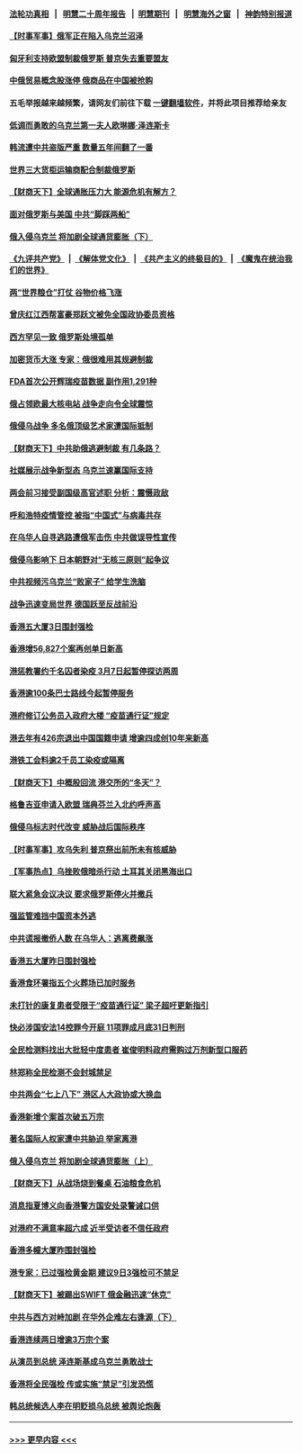 #### [法轮功真相](https://github.com/gfw-breaker/truth/blob/master/README.md?t=0) &nbsp;&nbsp;|&nbsp;&nbsp; [明慧二十周年报告](https://github.com/gfw-breaker/mh-reports/blob/master/README.md?t=0) &nbsp;&nbsp;|&nbsp;&nbsp;[明慧期刊](https://github.com/gfw-breaker/mh-qikan) &nbsp;&nbsp;|&nbsp;&nbsp; [明慧海外之窗](https://github.com/gfw-breaker/mh-news/blob/master/README.md?t=0) &nbsp;&nbsp;|&nbsp;&nbsp; [神韵特别报道](https://github.com/gfw-breaker/mh-news/blob/master/shenyun.md?t=0)
#### [【时事军事】俄军正在陷入乌克兰沼泽](../pages/nsc415/n13624630.md?t=03070850) 
#### [匈牙利支持欧盟制裁俄罗斯 普京失去重要盟友](../pages/nsc415/n13625393.md?t=03070850) 
#### [中俄贸易概念股涨停 俄商品在中国被抢购](../pages/nsc415/n13625369.md?t=03070850) 
#### 五毛举报越来越频繁，请网友们前往下载 [一键翻墙软件](https://github.com/gfw-breaker/ssr-accounts)，并将此项目推荐给亲友
#### [低调而勇敢的乌克兰第一夫人欧琳娜·泽连斯卡](../pages/nsc415/n13625332.md?t=03070850) 
#### [韩流遭中共盗版严重 数量五年间翻了一番](../pages/nsc415/n13625310.md?t=03070850) 
#### [世界三大货柜运输商配合制裁俄罗斯](../pages/nsc415/n13625250.md?t=03070850) 
#### [【财商天下】全球通胀压力大 能源危机有解方？](../pages/nsc415/n13624600.md?t=03070850) 
#### [面对俄罗斯与美国 中共“脚踩两船”](../pages/nsc415/n13624563.md?t=03070850) 
#### [俄入侵乌克兰 将加剧全球通货膨胀（下）](../pages/nsc415/n13624496.md?t=03070850) 
#### [《九评共产党》](https://github.com/begood0513/9ping.md/blob/master/README.md) &nbsp;|&nbsp; [《解体党文化》](../../../../jtdwh.md/blob/master/README.md)  &nbsp;|&nbsp; [《共产主义的终极目的》](../../../../gczydzjmd.md/blob/master/README.md) &nbsp;|&nbsp; [《魔鬼在统治我们的世界》](../../../../mgztzwmdsj.md/blob/master/README.md) 
#### [两“世界粮仓”打仗 谷物价格飞涨](../pages/nsc415/n13624467.md?t=03070850) 
#### [曾庆红江西帮富豪郑跃文被免全国政协委员资格](../pages/nsc415/n13624427.md?t=03070850) 
#### [西方罕见一致 俄罗斯处境孤单](../pages/nsc415/n13624387.md?t=03070850) 
#### [加密货币大涨 专家：俄很难用其规避制裁](../pages/nsc415/n13623725.md?t=03070850) 
#### [FDA首次公开辉瑞疫苗数据 副作用1,291种](../pages/nsc415/n13623663.md?t=03070850) 
#### [俄占领欧最大核电站 战争走向令全球震惊](../pages/nsc415/n13623623.md?t=03070850) 
#### [俄侵乌战争 多名俄顶级艺术家遭国际抵制](../pages/nsc415/n13622381.md?t=03070850) 
#### [【财商天下】中共助俄逃避制裁 有几条路？](../pages/nsc415/n13622668.md?t=03070850) 
#### [社媒展示战争新型态 乌克兰速赢国际支持](../pages/nsc415/n13623590.md?t=03070850) 
#### [两会前习接受副国级高官述职 分析：震慑政敌](../pages/nsc415/n13622613.md?t=03070850) 
#### [呼和浩特疫情管控 被指“中国式”与病毒共存](../pages/nsc415/n13622551.md?t=03070850) 
#### [在乌华人自寻逃路遭俄军击伤 中共做误导性宣传](../pages/nsc415/n13622418.md?t=03070850) 
#### [俄侵乌影响下 日本朝野对“无核三原则”起争议](../pages/nsc415/n13622355.md?t=03070850) 
#### [中共视频污乌克兰“败家子” 给学生洗脑](../pages/nsc415/n13622275.md?t=03070850) 
#### [战争迅速变局世界 德国跃至反战前沿](../pages/nsc415/n13622185.md?t=03070850) 
#### [香港五大厦3日围封强检](../pages/nsc415/n13620515.md?t=03070850) 
#### [香港增56,827个案再创单日新高](../pages/nsc415/n13620508.md?t=03070850) 
#### [港惩教署约千名囚者染疫 3月7日起暂停探访两周](../pages/nsc415/n13620499.md?t=03070850) 
#### [香港逾100条巴士路线今起暂停服务](../pages/nsc415/n13620494.md?t=03070850) 
#### [港府修订公务员入政府大楼 “疫苗通行证”规定](../pages/nsc415/n13620484.md?t=03070850) 
#### [港去年有426宗退出中国国籍申请 增逾四成创10年来新高](../pages/nsc415/n13620479.md?t=03070850) 
#### [港铁工会料逾2千员工染疫或隔离](../pages/nsc415/n13620422.md?t=03070850) 
#### [【财商天下】中概股回流 港交所的“冬天”？](../pages/nsc415/n13620059.md?t=03070850) 
#### [格鲁吉亚申请入欧盟 瑞典芬兰入北约呼声高](../pages/nsc415/n13619940.md?t=03070850) 
#### [俄侵乌标志时代改变 威胁战后国际秩序](../pages/nsc415/n13619595.md?t=03070850) 
#### [【时事军事】攻乌失利 普京祭出前所未有核威胁](../pages/nsc415/n13618349.md?t=03070850) 
#### [【军事热点】乌挫败俄暗杀行动 土耳其关闭黑海出口](../pages/nsc415/n13617780.md?t=03070850) 
#### [联大紧急会议决议 要求俄罗斯停火并撤兵](../pages/nsc415/n13618676.md?t=03070850) 
#### [强监管难挡中国资本外逃](../pages/nsc415/n13617958.md?t=03070850) 
#### [中共谎报撤侨人数 在乌华人：逃离费飙涨](../pages/nsc415/n13617858.md?t=03070850) 
#### [香港五大厦昨日围封强检](../pages/nsc415/n13617828.md?t=03070850) 
#### [香港食环署指五个火葬场已加时服务](../pages/nsc415/n13617825.md?t=03070850) 
#### [未打针的康复患者受限于“疫苗通行证” 梁子超吁更新指引](../pages/nsc415/n13617759.md?t=03070850) 
#### [快必涉国安法14控罪今开庭 11项罪成月底31日判刑](../pages/nsc415/n13617797.md?t=03070850) 
#### [全民检测料找出大批轻中度患者 崔俊明料政府需购过万剂新型口服药](../pages/nsc415/n13617660.md?t=03070850) 
#### [林郑称全民检测不会封城禁足](../pages/nsc415/n13617765.md?t=03070850) 
#### [中共两会“七上八下” 港区人大政协或大换血](../pages/nsc415/n13617662.md?t=03070850) 
#### [香港新增个案首次破五万宗](../pages/nsc415/n13616854.md?t=03070850) 
#### [著名国际人权家遭中共胁迫 举家离港](../pages/nsc415/n13615245.md?t=03070850) 
#### [俄入侵乌克兰 将加剧全球通货膨胀（上）](../pages/nsc415/n13617521.md?t=03070850) 
#### [【财商天下】从战场烧到餐桌 石油粮食危机](../pages/nsc415/n13617060.md?t=03070850) 
#### [消息指夏博义向香港警方国安处录警诫口供](../pages/nsc415/n13615020.md?t=03070850) 
#### [对港府不满意率超六成 近半受访者不信任政府](../pages/nsc415/n13615007.md?t=03070850) 
#### [香港多幢大厦昨围封强检](../pages/nsc415/n13614942.md?t=03070850) 
#### [港专家：已过强检黄金期 建议9日3强检可不禁足](../pages/nsc415/n13614933.md?t=03070850) 
#### [【财商天下】被踢出SWIFT 俄金融迅速“休克”](../pages/nsc415/n13614217.md?t=03070850) 
#### [中共与西方对峙加剧 在华外企难左右逢源（下）](../pages/nsc415/n13614588.md?t=03070850) 
#### [香港连续两日增逾3万宗个案](../pages/nsc415/n13614185.md?t=03070850) 
#### [从演员到总统 泽连斯基成乌克兰勇敢战士](../pages/nsc415/n13614082.md?t=03070850) 
#### [香港将全民强检 传或实施“禁足”引发恐慌](../pages/nsc415/n13613456.md?t=03070850) 
#### [韩总统候选人李在明贬损乌总统 被舆论炮轰](../pages/nsc415/n13612708.md?t=03070850) 

----
#### [ >>> 更早内容 <<< ](../indexes/nsc415-earlier.md)
